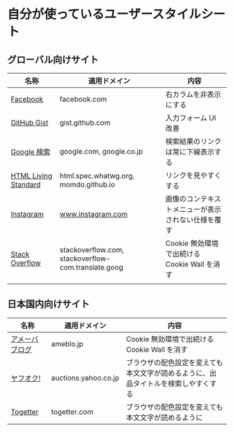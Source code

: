 # 自分が使っているユーザースタイルシート

## グローバル向けサイト

| 名称 | 適用ドメイン | 内容 |
|-|-|-|
| [Facebook](style/facebook_com.css) | facebook.com | 右カラムを非表示にする |
| [GitHub Gist](style/gist_github_com.css) | gist.github.com | 入力フォーム UI 改善 |
| [Google 検索](style/google_co_jp.css) | google.com, google.co.jp | 検索結果のリンクは常に下線表示する |
| [HTML Living Standard](style/html_spec_whatwg_org.css) | html.spec.whatwg.org, momdo.github.io | リンクを見やすくする |
| [Instagram](style/instagram_com.css) | www.instagram.com | 画像のコンテキストメニューが表示されない仕様を覆す |
| [Stack Overflow](style/stackoverflow_com.css) | stackoverflow.com, stackoverflow-com.translate.goog | Cookie 無効環境で出続ける Cookie Wall を消す |
| | | |

## 日本国内向けサイト

| 名称 | 適用ドメイン | 内容 |
|-|-|-|
| [アメーバブログ](style/ameblo_jp.css) | ameblo.jp | Cookie 無効環境で出続ける Cookie Wall を消す |
| [ヤフオク!](style/auctions_yahoo_co_jp.css) | auctions.yahoo.co.jp | ブラウザの配色設定を変えても本文文字が読めるように、出品タイトルを検索しやすくする |
| [Togetter](style/togetter_com.css) | togetter.com | ブラウザの配色設定を変えても本文文字が読めるように |
